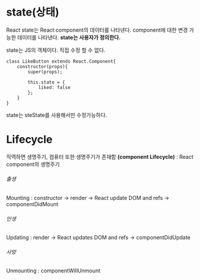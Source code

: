 # state(상태)
React state는 React component의 데이터를 나타낸다.
component에 대한 변경 가능한 데이터를 나타낸다.
**state는 사용자가 정의한다.**

state는 JS의 객체이다. 직접 수정 할 수 없다.

```react
class LikeButton extends React.Component{
    constructor(props){
        super(props);
        
        this.state = {
            liked: false
        };
    }
}
```

state는 steState를 사용해서만 수정가능하다.

# Lifecycle
직역하면 생명주기, 컴퓨터 또한 생명주기가 존재함 
**(component Lifecycle)** : React component의 생명주기
###### 출생
Mounting : constructor -> render -> React update DOM and refs -> componentDidMount
###### 인생
Updating : render -> React updates DOM and refs -> componentDidUpdate
###### 사망
Unmounting : componentWillUnmount